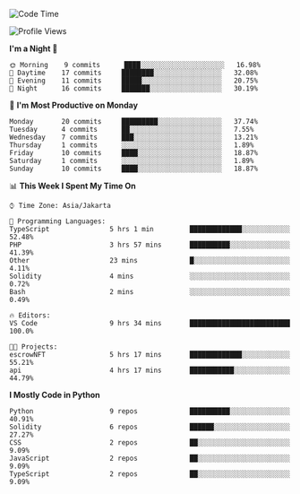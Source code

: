 <!--START_SECTION:waka-->
![Code Time](http://img.shields.io/badge/Code%20Time-1%2C310%20hrs%2013%20mins-blue)

![Profile Views](http://img.shields.io/badge/Profile%20Views-0-blue)

**I'm a Night 🦉** 

```text
🌞 Morning    9 commits      ████░░░░░░░░░░░░░░░░░░░░░   16.98% 
🌆 Daytime    17 commits     ████████░░░░░░░░░░░░░░░░░   32.08% 
🌃 Evening    11 commits     █████░░░░░░░░░░░░░░░░░░░░   20.75% 
🌙 Night      16 commits     ███████░░░░░░░░░░░░░░░░░░   30.19%

```
📅 **I'm Most Productive on Monday** 

```text
Monday       20 commits     █████████░░░░░░░░░░░░░░░░   37.74% 
Tuesday      4 commits      ██░░░░░░░░░░░░░░░░░░░░░░░   7.55% 
Wednesday    7 commits      ███░░░░░░░░░░░░░░░░░░░░░░   13.21% 
Thursday     1 commits      ░░░░░░░░░░░░░░░░░░░░░░░░░   1.89% 
Friday       10 commits     ████░░░░░░░░░░░░░░░░░░░░░   18.87% 
Saturday     1 commits      ░░░░░░░░░░░░░░░░░░░░░░░░░   1.89% 
Sunday       10 commits     ████░░░░░░░░░░░░░░░░░░░░░   18.87%

```


📊 **This Week I Spent My Time On** 

```text
⌚︎ Time Zone: Asia/Jakarta

💬 Programming Languages: 
TypeScript               5 hrs 1 min         █████████████░░░░░░░░░░░░   52.48% 
PHP                      3 hrs 57 mins       ██████████░░░░░░░░░░░░░░░   41.39% 
Other                    23 mins             █░░░░░░░░░░░░░░░░░░░░░░░░   4.11% 
Solidity                 4 mins              ░░░░░░░░░░░░░░░░░░░░░░░░░   0.72% 
Bash                     2 mins              ░░░░░░░░░░░░░░░░░░░░░░░░░   0.49%

🔥 Editors: 
VS Code                  9 hrs 34 mins       █████████████████████████   100.0%

🐱‍💻 Projects: 
escrowNFT                5 hrs 17 mins       █████████████░░░░░░░░░░░░   55.21% 
api                      4 hrs 17 mins       ███████████░░░░░░░░░░░░░░   44.79%

```

**I Mostly Code in Python** 

```text
Python                   9 repos             ██████████░░░░░░░░░░░░░░░   40.91% 
Solidity                 6 repos             ██████░░░░░░░░░░░░░░░░░░░   27.27% 
CSS                      2 repos             ██░░░░░░░░░░░░░░░░░░░░░░░   9.09% 
JavaScript               2 repos             ██░░░░░░░░░░░░░░░░░░░░░░░   9.09% 
TypeScript               2 repos             ██░░░░░░░░░░░░░░░░░░░░░░░   9.09%

```



<!--END_SECTION:waka-->
